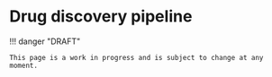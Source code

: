 # Drug discovery pipeline

!!! danger "DRAFT"

    This page is a work in progress and is subject to change at any moment.
